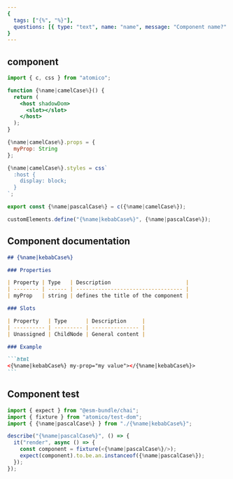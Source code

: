 ```yaml
---
{
  tags: ["{%", "%}"],
  questions: [{ type: "text", name: "name", message: "Component name?" }],
}
---
```


## component

```jsx {%name|kebabCase%}/{%name|kebabCase%}.tsx
import { c, css } from "atomico";

function {%name|camelCase%}() {
  return (
    <host shadowDom>
      <slot></slot>
    </host>
  );
}

{%name|camelCase%}.props = {
  myProp: String
};

{%name|camelCase%}.styles = css`
  :host {
    display: block;
  }
`;

export const {%name|pascalCase%} = c({%name|camelCase%});

customElements.define("{%name|kebabCase%}", {%name|pascalCase%});
```

## Component documentation

````markdown {%name|kebabCase%}/README.md
## {%name|kebabCase%}

### Properties

| Property | Type   | Description                        |
| -------- | ------ | ---------------------------------- |
| myProp   | string | defines the title of the component |

### Slots

| Property   | Type      | Description     |
| ---------- | --------- | --------------- |
| Unassigned | ChildNode | General content |

### Example

```html
<{%name|kebabCase%} my-prop="my value"></{%name|kebabCase%}>
```
````

## Component test

```jsx {%name|kebabCase%}/{%name|kebabCase%}.test.jsx
import { expect } from "@esm-bundle/chai";
import { fixture } from "atomico/test-dom";
import { {%name|pascalCase%} } from "./{%name|kebabCase%}";

describe("{%name|pascalCase%}", () => {
  it("render", async () => {
    const component = fixture(<{%name|pascalCase%}/>);
    expect(component).to.be.an.instanceof({%name|pascalCase%});
  });
});
```

